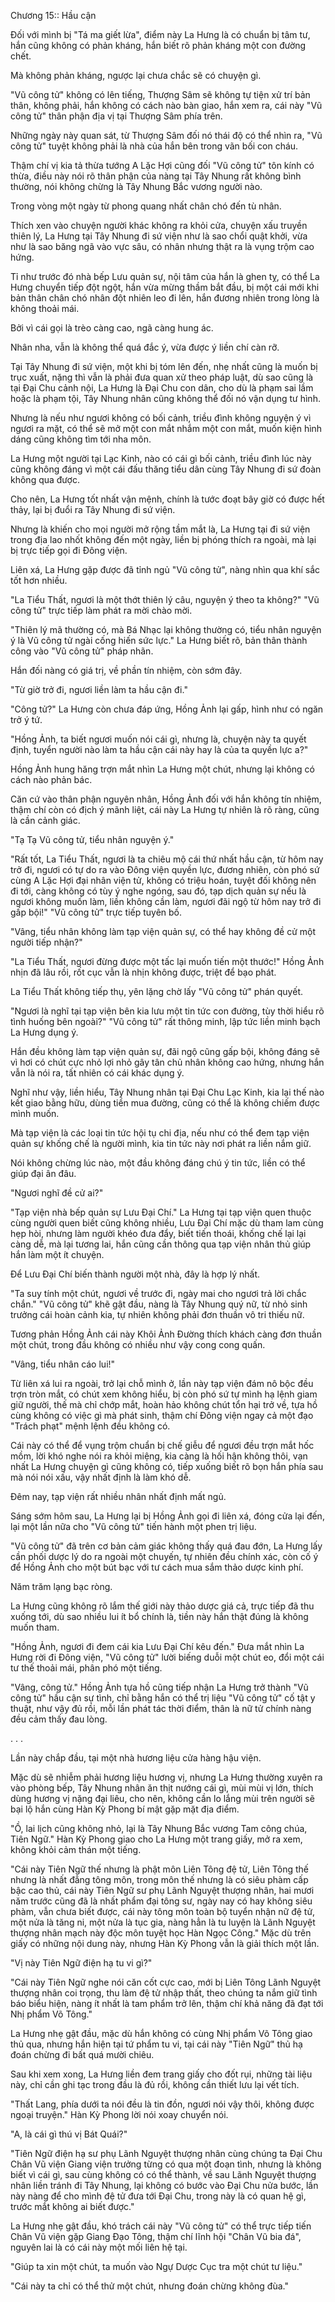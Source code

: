 




Chương 15:: Hầu cận


Đối với mình bị "Tá ma giết lừa", điểm này La Hưng là có chuẩn bị tâm tư, hắn cũng không có phản kháng, hắn biết rõ phản kháng một con đường chết.

Mà không phản kháng, ngược lại chưa chắc sẽ có chuyện gì.

"Vũ công tử" không có lên tiếng, Thượng Sâm sẽ không tự tiện xử trí bản thân, không phải, hắn không có cách nào bàn giao, hắn xem ra, cái này "Vũ công tử" thân phận địa vị tại Thượng Sâm phía trên.

Những ngày này quan sát, từ Thượng Sâm đối nó thái độ có thể nhìn ra, "Vũ công tử" tuyệt không phải là nhà của hắn bên trong vãn bối con cháu.

Thậm chí vị kia tả thừa tướng A Lặc Hợi cũng đối "Vũ công tử" tôn kính có thừa, điều này nói rõ thân phận của nàng tại Tây Nhung rất không bình thường, nói không chừng là Tây Nhung Bắc vương người nào.

Trong vòng một ngày từ phong quang nhất chân chó đến tù nhân.

Thích xen vào chuyện người khác không ra khỏi cửa, chuyện xấu truyền thiên lý, La Hưng tại Tây Nhung đi sứ viện như là sao chổi quật khởi, vừa như là sao băng ngã vào vực sâu, có nhân nhưng thật ra là vụng trộm cao hứng.

Tỉ như trước đó nhà bếp Lưu quản sự, nội tâm của hắn là ghen tỵ, có thể La Hưng chuyển tiếp đột ngột, hắn vừa mừng thầm bắt đầu, bị một cái mới khi bản thân chân chó nhân đột nhiên leo đi lên, hắn đương nhiên trong lòng là không thoải mái.

Bởi vì cái gọi là trèo càng cao, ngã càng hung ác.

Nhân nha, vẫn là không thể quá đắc ý, vừa được ý liền chí càn rỡ.

Tại Tây Nhung đi sứ viện, một khi bị tóm lên đến, nhẹ nhất cũng là muốn bị trục xuất, nặng thì vẫn là phải đưa quan xử theo pháp luật, dù sao cũng là tại Đại Chu cảnh nội, La Hưng là Đại Chu con dân, cho dù là phạm sai lầm hoặc là phạm tội, Tây Nhung nhân cũng không thể đối nó vận dụng tư hình.

Nhưng là nếu như ngươi không có bối cảnh, triều đình không nguyện ý vì ngươi ra mặt, có thể sẽ mở một con mắt nhắm một con mắt, muốn kiện hình dáng cũng không tìm tới nha môn.

La Hưng một người tại Lạc Kinh, nào có cái gì bối cảnh, triều đình lúc này cũng không đáng vì một cái đấu thăng tiểu dân cùng Tây Nhung đi sứ đoàn không qua được.

Cho nên, La Hưng tốt nhất vận mệnh, chính là tước đoạt bây giờ có được hết thảy, lại bị đuổi ra Tây Nhung đi sứ viện.

Nhưng là khiến cho mọi người mở rộng tầm mắt là, La Hưng tại đi sứ viện trong địa lao nhốt không đến một ngày, liền bị phóng thích ra ngoài, mà lại bị trực tiếp gọi đi Đông viện.

Liên xá, La Hưng gặp được đã tỉnh ngủ "Vũ công tử", nàng nhìn qua khí sắc tốt hơn nhiều.

"La Tiểu Thất, ngươi là một thớt thiên lý câu, nguyện ý theo ta không?" "Vũ công tử" trực tiếp làm phát ra mời chào mời.

"Thiên lý mã thường có, mà Bá Nhạc lại không thường có, tiểu nhân nguyện ý là Vũ công tử ngài cống hiến sức lực." La Hưng biết rõ, bản thân thành công vào "Vũ công tử" pháp nhãn.

Hắn đối nàng có giá trị, về phần tín nhiệm, còn sớm đây.

"Từ giờ trở đi, ngươi liền làm ta hầu cận đi."

"Công tử?" La Hưng còn chưa đáp ứng, Hồng Ảnh lại gấp, hình như có ngăn trở ý tứ.

"Hồng Ảnh, ta biết ngươi muốn nói cái gì, nhưng là, chuyện này ta quyết định, tuyển người nào làm ta hầu cận cái này hay là của ta quyền lực a?"

Hồng Ảnh hung hăng trợn mắt nhìn La Hưng một chút, nhưng lại không có cách nào phản bác.

Căn cứ vào thân phận nguyên nhân, Hồng Ảnh đối với hắn không tín nhiệm, thậm chí còn có địch ý mãnh liệt, cái này La Hưng tự nhiên là rõ ràng, cũng là cần cảnh giác.

"Tạ Tạ Vũ công tử, tiểu nhân nguyện ý."

"Rất tốt, La Tiểu Thất, ngươi là ta chiêu mộ cái thứ nhất hầu cận, từ hôm nay trở đi, ngươi có tự do ra vào Đông viện quyền lực, đương nhiên, còn phó sứ cùng A Lặc Hợi đại nhân viện tử, không có triệu hoán, tuyệt đối không nên đi tới, càng không có tùy ý nghe ngóng, sau đó, tạp dịch quản sự nếu là ngươi không muốn làm, liền không cần làm, ngươi đãi ngộ từ hôm nay trở đi gấp bội!" "Vũ công tử" trực tiếp tuyên bố.

"Vâng, tiểu nhân không làm tạp viện quản sự, có thể hay không đề cử một người tiếp nhận?"

"La Tiểu Thất, ngươi đừng được một tấc lại muốn tiến một thước!" Hồng Ảnh nhịn đã lâu rồi, rốt cục vẫn là nhịn không được, triệt để bạo phát.

La Tiểu Thất không tiếp thụ, yên lặng chờ lấy "Vũ công tử" phán quyết.

"Ngươi là nghĩ tại tạp viện bên kia lưu một tin tức con đường, tùy thời hiểu rõ tình huống bên ngoài?" "Vũ công tử" rất thông minh, lập tức liền minh bạch La Hưng dụng ý.

Hắn đều không làm tạp viện quản sự, đãi ngộ cũng gấp bội, không đáng sẽ vì hơi có chút cực nhỏ lợi nhỏ gây tân chủ nhân không cao hứng, nhưng hắn vẫn là nói ra, tất nhiên có cái khác dụng ý.

Nghĩ như vậy, liền hiểu, Tây Nhung nhân tại Đại Chu Lạc Kinh, kia lại thế nào kết giao bằng hữu, dùng tiền mua đường, cũng có thể là không chiếm được mình muốn.

Mà tạp viện là các loại tin tức hội tụ chi địa, nếu như có thể đem tạp viện quản sự khống chế là người mình, kia tin tức này nơi phát ra liền nắm giữ.

Nói không chừng lúc nào, một đầu không đáng chú ý tin tức, liền có thể giúp đại ân đâu.

"Ngươi nghĩ đề cử ai?"

"Tạp viện nhà bếp quản sự Lưu Đại Chí." La Hưng tại tạp viện quen thuộc cùng người quen biết cũng không nhiều, Lưu Đại Chí mặc dù tham lam cùng hẹp hòi, nhưng làm người khéo đưa đẩy, biết tiến thoái, khống chế lại lại càng dễ, mà lại tương lai, hắn cũng cần thông qua tạp viện nhân thủ giúp hắn làm một ít chuyện.

Để Lưu Đại Chí biến thành người một nhà, đây là hợp lý nhất.

"Ta suy tính một chút, ngươi về trước đi, ngày mai cho ngươi trả lời chắc chắn." "Vũ công tử" khẽ gật đầu, nàng là Tây Nhung quý nữ, từ nhỏ sinh trưởng cái hoàn cảnh kia, tự nhiên không phải đơn thuần vô tri thiếu nữ.

Tương phản Hồng Ảnh cái này Khôi Ảnh Đường thích khách càng đơn thuần một chút, trong đầu không có nhiều như vậy cong cong quấn.

"Vâng, tiểu nhân cáo lui!"

Từ liên xá lui ra ngoài, trở lại chỗ mình ở, lần này tạp viện đám nô bộc đều trợn tròn mắt, có chút xem không hiểu, bị còn phó sứ tự mình hạ lệnh giam giữ người, thế mà chỉ chớp mắt, hoàn hảo không chút tổn hại trở về, tựa hồ cùng không có việc gì mà phát sinh, thậm chí Đông viện ngay cả một đạo "Trách phạt" mệnh lệnh đều không có.

Cái này có thể để vụng trộm chuẩn bị chế giễu để ngươi đều trợn mắt hốc mồm, lời khó nghe nói ra khỏi miệng, kia càng là hối hận không thôi, vạn nhất La Hưng chuyện gì cũng không có, tiếp xuống biết rõ bọn hắn phía sau mà nói nói xấu, vậy nhất định là làm khó dễ.

Đêm nay, tạp viện rất nhiều nhân nhất định mất ngủ.

Sáng sớm hôm sau, La Hưng lại bị Hồng Ảnh gọi đi liên xá, đóng cửa lại đến, lại một lần nữa cho "Vũ công tử" tiến hành một phen trị liệu.

"Vũ công tử" đã trên cơ bản cảm giác không thấy quá đau đớn, La Hưng lấy cần phối dược lý do ra ngoài một chuyến, tự nhiên đều chính xác, còn cố ý để Hồng Ảnh cho một bút bạc với tư cách mua sắm thảo dược kinh phí.

Năm trăm lạng bạc ròng.

La Hưng cũng không rõ lắm thế giới này thảo dược giá cả, trực tiếp đã thu xuống tới, dù sao nhiều lui ít bổ chính là, tiền này hắn thật đúng là không muốn tham.

"Hồng Ảnh, ngươi đi đem cái kia Lưu Đại Chí kêu đến." Đưa mắt nhìn La Hưng rời đi Đông viện, "Vũ công tử" lười biếng duỗi một chút eo, đổi một cái tư thế thoải mái, phân phó một tiếng.

"Vâng, công tử." Hồng Ảnh tựa hồ cũng tiếp nhận La Hưng trở thành "Vũ công tử" hầu cận sự tình, chỉ bằng hắn có thể trị liệu "Vũ công tử" cố tật y thuật, như vậy đủ rồi, mỗi lần phát tác thời điểm, thân là nữ tử chính nàng đều cảm thấy đau lòng.

. . .

Lần này chắp đầu, tại một nhà hương liệu cửa hàng hậu viện.

Mặc dù sẽ nhiễm phải hương liệu hương vị, nhưng La Hưng thường xuyên ra vào phòng bếp, Tây Nhung nhân ăn thịt nướng cái gì, mùi mùi vị lớn, thích dùng hương vị nặng đại liêu, cho nên, không cần lo lắng mùi trên người sẽ bại lộ hắn cùng Hàn Kỳ Phong bí mật gặp mặt địa điểm.

"Ồ, lai lịch cũng không nhỏ, lại là Tây Nhung Bắc vương Tam công chúa, Tiên Ngữ." Hàn Kỳ Phong giao cho La Hưng một trang giấy, mở ra xem, không khỏi cảm thán một tiếng.

"Cái này Tiên Ngữ thế nhưng là phật môn Liên Tông đệ tử, Liên Tông thế nhưng là nhất đẳng tông môn, trong môn thế nhưng là có siêu phàm cấp bậc cao thủ, cái này Tiên Ngữ sư phụ Lãnh Nguyệt thượng nhân, hai mươi năm trước cũng đã là nhất phẩm đại tông sư, ngày nay có hay không siêu phàm, vẫn chưa biết được, cái này tông môn toàn bộ tuyển nhận nữ đệ tử, một nửa là tăng ni, một nửa là tục gia, nàng hẳn là tu luyện là Lãnh Nguyệt thượng nhân mạch này độc môn tuyệt học Hàn Ngọc Công." Mặc dù trên giấy có những nội dung này, nhưng Hàn Kỳ Phong vẫn là giải thích một lần.

"Vị này Tiên Ngữ điện hạ tu vi gì?"

"Cái này Tiên Ngữ nghe nói căn cốt cực cao, mới bị Liên Tông Lãnh Nguyệt thượng nhân coi trọng, thu làm đệ tử nhập thất, theo chúng ta nắm giữ tình báo biểu hiện, nàng ít nhất là tam phẩm trở lên, thậm chí khả năng đã đạt tới Nhị phẩm Võ Tông."

La Hưng nhẹ gật đầu, mặc dù hắn không có cùng Nhị phẩm Võ Tông giao thủ qua, nhưng hắn hiện tại tứ phẩm tu vi, tại cái này "Tiên Ngữ" thủ hạ đoán chừng đi bất quá mười chiêu.

Sau khi xem xong, La Hưng liền đem trang giấy cho đốt rụi, những tài liệu này, chỉ cần ghi tạc trong đầu là đủ rồi, không cần thiết lưu lại vết tích.

"Thất Lang, phía dưới ta nói đều là tin đồn, ngươi nói vậy thôi, không được ngoại truyện." Hàn Kỳ Phong lời nói xoay chuyển nói.

"A, là cái gì thú vị Bát Quái?"

"Tiên Ngữ điện hạ sư phụ Lãnh Nguyệt thượng nhân cùng chúng ta Đại Chu Chân Vũ viện Giang viện trưởng từng có qua một đoạn tình, nhưng là không biết vì cái gì, sau cùng không có có thể thành, về sau Lãnh Nguyệt thượng nhân liền tránh đi Tây Nhung, lại không có bước vào Đại Chu nửa bước, lần này nàng để cho mình đệ tử đưa tới Đại Chu, trong này là có quan hệ gì, trước mắt không ai biết được."

La Hưng nhẹ gật đầu, khó trách cái này "Vũ công tử" có thể trực tiếp tiến Chân Vũ viện gặp Giang Đạo Tông, thậm chí lĩnh hội "Chân Vũ bia đá", nguyên lai là có cái này một mối liên hệ tại.

"Giúp ta xin một chút, ta muốn vào Ngự Dược Cục tra một chút tư liệu."

"Cái này ta chỉ có thể thử một chút, nhưng đoán chừng không đùa."




